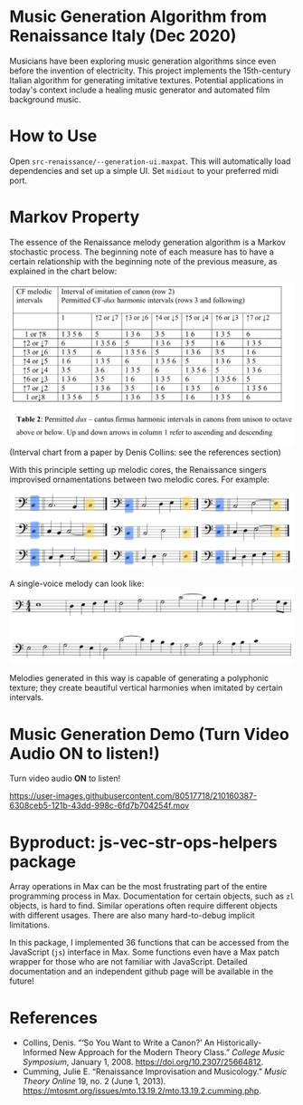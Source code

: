 # Music Generation Algorithm from Renaissance Italy (Dec 2020)
Musicians have been exploring music generation algorithms since even before the invention of electricity. This project implements the 15th-century Italian algorithm for generating imitative textures. Potential applications in today's context include a healing music generator and automated film background music. 


# How to Use 
Open `src-renaissance/--generation-ui.maxpat`. This will automatically load dependencies and set up a simple UI. Set `midiout` to your preferred midi port. 


# Markov Property
The essence of the Renaissance melody generation algorithm is a Markov stochastic process. The beginning note of each measure has to have a certain relationship with the beginning note of the previous measure, as explained in the chart below:

![](./media-for-readme/--collins-imitation-chart.png)
(Interval chart from a paper by Denis Collins: see the references section)

With this principle setting up melodic cores, the Renaissance singers improvised ornamentations between two melodic cores. For example:

![](./media-for-readme/--example-patterns.png)

A single-voice melody can look like:
![](./media-for-readme/--monophony-example.png)

Melodies generated in this way is capable of generating a polyphonic texture; they create beautiful vertical harmonies when imitated by certain intervals. 


# Music Generation Demo (Turn Video Audio **ON** to listen!)
Turn video audio **ON** to listen!

https://user-images.githubusercontent.com/80517718/210160387-6308ceb5-121b-43dd-998c-6fd7b704254f.mov

# Byproduct: js-vec-str-ops-helpers package
Array operations in Max can be the most frustrating part of the entire programming process in Max. Documentation for certain objects, such as `zl` objects, is hard to find. Similar operations often require different objects with different usages. There are also many hard-to-debug implicit limitations. 

In this package, I implemented 36 functions that can be accessed from the JavaScript (`js`) interface in Max. Some functions even have a Max patch wrapper for those who are not familiar with JavaScript. Detailed documentation and an independent github page will be available in the future!


# References
* Collins, Denis. “‘So You Want to Write a Canon?’ An Historically-Informed New Approach for the Modern Theory Class.” *College Music Symposium*, January 1, 2008. https://doi.org/10.2307/25664812.
* Cumming, Julie E. “Renaissance Improvisation and Musicology.” *Music Theory Online* 19, no. 2 (June 1, 2013). https://mtosmt.org/issues/mto.13.19.2/mto.13.19.2.cumming.php.

